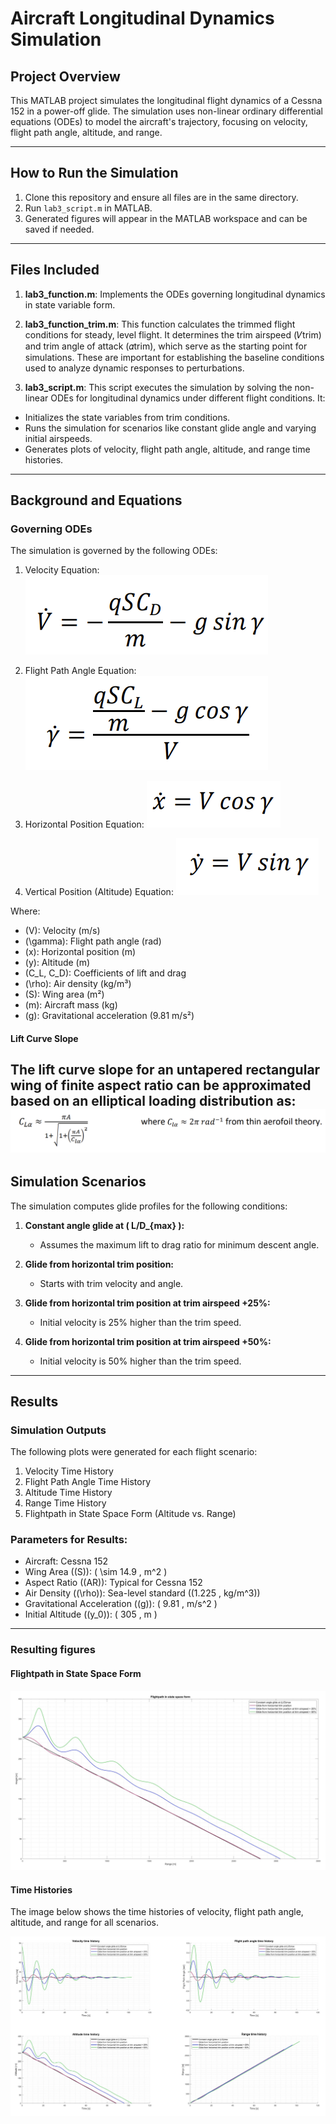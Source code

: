 # Aircraft Longitudinal Dynamics Simulation

## Project Overview

This MATLAB project simulates the longitudinal flight dynamics of a Cessna 152 in a power-off glide. The simulation uses non-linear ordinary differential equations (ODEs) to model the aircraft's trajectory, focusing on velocity, flight path angle, altitude, and range.

---
## How to Run the Simulation

1. Clone this repository and ensure all files are in the same directory.
2. Run `lab3_script.m` in MATLAB.
3. Generated figures will appear in the MATLAB workspace and can be saved if needed.
 
---

## Files Included

1. **lab3_function.m**: Implements the ODEs governing longitudinal dynamics in state variable form.
2. **lab3_function_trim.m**: This function calculates the trimmed flight conditions for steady, level flight. It determines the trim airspeed (𝑉trim) and trim angle of attack (𝛼trim), which serve as the starting point for simulations. These are important for establishing the baseline conditions used to analyze dynamic responses to perturbations.

3. **lab3_script.m**: This script executes the simulation by solving the non-linear ODEs for longitudinal dynamics under different flight conditions. It:

- Initializes the state variables from trim conditions.
- Runs the simulation for scenarios like constant glide angle and varying initial airspeeds.
- Generates plots of velocity, flight path angle, altitude, and range time histories.

---

## Background and Equations

### Governing ODEs

The simulation is governed by the following ODEs:

1. Velocity Equation:
   ![Velocity Equation](Images/Equation1.png)

2. Flight Path Angle Equation:
   ![Flight Path Angle Equation](Images/Equation2.png)

3. Horizontal Position Equation:
   ![Horizontal Position Equation](Images/Equation3.png)

4. Vertical Position (Altitude) Equation:
   ![Vertical Position Equation](Images/Equation4.png)

Where:
- \(V\): Velocity (m/s)
- \(\gamma\): Flight path angle (rad)
- \(x\): Horizontal position (m)
- \(y\): Altitude (m)
- \(C_L, C_D\): Coefficients of lift and drag
- \(\rho\): Air density (kg/m³)
- \(S\): Wing area (m²)
- \(m\): Aircraft mass (kg)
- \(g\): Gravitational acceleration (9.81 m/s²)

#### Lift Curve Slope

The lift curve slope for an untapered rectangular wing of finite aspect ratio can be approximated based on an elliptical loading distribution as:
    ![Lift Curve Slope](Images/Equation5.png)
---

## Simulation Scenarios

The simulation computes glide profiles for the following conditions:

1. **Constant angle glide at \( L/D_{max} \):**
   - Assumes the maximum lift to drag ratio for minimum descent angle.

2. **Glide from horizontal trim position:**
   - Starts with trim velocity and angle.

3. **Glide from horizontal trim position at trim airspeed +25%:**
   - Initial velocity is 25% higher than the trim speed.

4. **Glide from horizontal trim position at trim airspeed +50%:**
   - Initial velocity is 50% higher than the trim speed.
---

## Results

### Simulation Outputs
The following plots were generated for each flight scenario:
1. Velocity Time History
2. Flight Path Angle Time History
3. Altitude Time History
4. Range Time History
5. Flightpath in State Space Form (Altitude vs. Range)

### Parameters for Results:
- Aircraft: Cessna 152
- Wing Area (\(S\)): \( \sim 14.9 \, m^2 \)
- Aspect Ratio (\(AR\)): Typical for Cessna 152
- Air Density (\(\rho\)): Sea-level standard (\(1.225 \, kg/m^3\))
- Gravitational Acceleration (\(g\)): \( 9.81 \, m/s^2 \)
- Initial Altitude (\(y_0\)): \( 305 \, m \)

---

### Resulting figures

#### Flightpath in State Space Form
![Flightpath in State Space Form](Images/Results1.png)

#### Time Histories
The image below shows the time histories of velocity, flight path angle, altitude, and range for all scenarios.

![Time Histories](Images/Results2.png)
